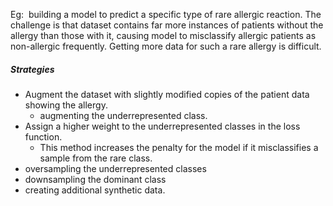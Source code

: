 Eg:
 building a model to predict a specific type of rare allergic reaction. The challenge is that  dataset contains far more instances of patients without the allergy than those with it, causing  model to misclassify allergic patients as non-allergic frequently. Getting more data for such a rare allergy is difficult.

##### Strategies
- Augment the dataset with slightly modified copies of the patient data showing the allergy.
	- augmenting the underrepresented class.
- Assign a higher weight to the underrepresented classes in the loss function.
	- This method increases the penalty for the model if it misclassifies a sample from the rare class.
- oversampling the underrepresented classes 
- downsampling the dominant class
- creating additional synthetic data.

